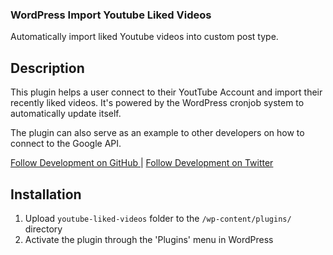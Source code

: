### WordPress Import Youtube Liked Videos 

Automatically import liked Youtube videos into custom post type.

## Description 


This plugin helps a user connect to their YoutTube Account and import their recently liked videos. It's powered by the WordPress cronjob system to automatically update itself. 

The plugin can also serve as an example to other developers on how to connect to the Google API. 

[Follow Development on GitHub ](https://github.com/atwellpub/wordpress-import-liked-youtube-videos "Follow & Contribute to core development on GitHub")
 |
[Follow Development on Twitter ](https://twitter.com/atwellpub )


## Installation

1. Upload `youtube-liked-videos` folder to the `/wp-content/plugins/` directory
1. Activate the plugin through the 'Plugins' menu in WordPress
